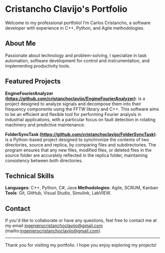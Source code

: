 # Cristancho Clavijo's Portfolio
Welcome to my professional portfolio! I’m Carlos Cristancho, a software developer with experience in C++, Python, and Agile methodologies.

## About Me
Passionate about technology and problem-solving, I specialize in task automation, software development for control and instrumentation, and implementing productivity tools.

## Featured Projects
**EngineFourierAnalyzer (https://github.com/cristanchoclavijo/EngineFourierAnalyzer)**: is a project designed to analyze signals and decompose them into their frequency components using the FFTW library and C++. This software aims to be an efficient and flexible tool for performing Fourier analysis in industrial applications, with a particular focus on fault detection in rotating machinery and predictive maintenance.

**FolderSyncTask (https://github.com/cristanchoclavijo/FolderSyncTask)**: is a Python-based project designed to synchronize the contents of two directories, source and replica, by comparing files and subdirectories. The program ensures that any new files, modified files, or deleted files in the source folder are accurately reflected in the replica folder, maintaining consistency between both directories.

## Technical Skills
**Languages**: C++, Python, C#, Java
**Methodologies**: Agile, SCRUM, Kanban
**Tools**: Git, GitHub, Visual Studio, Simulink, LabVIEW.

## Contact
If you'd like to collaborate or have any questions, feel free to contact me at my email ingenierocristanchoclavijo@gmail.com (mailto:ingenierocristanchoclavijo@gmail.com).

---

Thank you for visiting my portfolio. I hope you enjoy exploring my projects!
